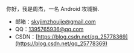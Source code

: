 你好，我是周杰，一名 Android 攻城狮.

- 邮箱：skyjimzhoujie@gmail.com
- QQ：1395765936@qq.com
- CSDN：[https://blog.csdn.net/qq_25778369](https://blog.csdn.net/qq_25778369)